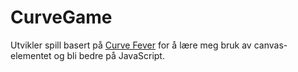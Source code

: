 # CurveGame

Utvikler spill basert på [Curve Fever](http://curvefever.com/) for å lære meg bruk av canvas-elementet og bli bedre på JavaScript.